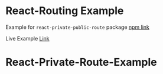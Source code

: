 # React-Routing Example

Example for `react-private-public-route` package [npm link](https://www.npmjs.com/package/react-private-public-route)

Live Example [Link](https://ronaksonigara.github.io/react-private-public-route-example/)
# React-Private-Route-Example
